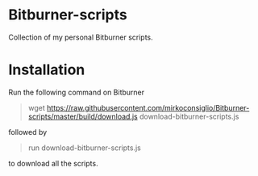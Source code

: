 # Bitburner-scripts

Collection of my personal Bitburner scripts.

# Installation

Run the following command on Bitburner

> wget https://raw.githubusercontent.com/mirkoconsiglio/Bitburner-scripts/master/build/download.js download-bitburner-scripts.js

followed by

> run download-bitburner-scripts.js

to download all the scripts.